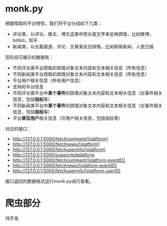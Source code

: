 # monk.py

根据爬取的平台特性，我们将平台分成如下几类：

- 评论类，以评论、推文、博文这类中短长度文字来反映舆情，比如微博，bilibili，知乎
- 新闻类，以长篇报道、评论、文章来反应舆情，比如网易新闻，人民日报

现阶段可展示的数据有：

- 不同评论类平台爬取的舆情对象文本内容和文本相关信息（所有信息）
- 不同新闻类平台爬取的舆情对象文本内容和文本相关信息（所有信息）
- 平台用户相关信息（所有用户信息）
- 支持的平台信息
- 不同评论类平台中**某个事件**的舆情对象文本内容和文本相关信息（仅事件相关信息，包括**指标**等）
- 不同新闻类平台中**某个事件**的舆情对象文本内容和文本相关信息（仅事件相关信息，包括**指标**等）
- 平台**某位用户**相关信息（仅用户相关信息，包括指标等）

对应的接口：

- http://127.0.0.1:5000/fetchcomment/[platform]
- http://127.0.0.1:5000/fetchnews/[platform]
- http://127.0.0.1:5000/fetchuserinfo/[platform]
- http://127.0.0.1:5000/supportedplatform
- http://127.0.0.1:5000/fetchcomment/[platform,eventID]
- http://127.0.0.1:5000/fetchnews/[platform,eventID]
- http://127.0.0.1:5000/fetchuserinfo/[platform,userID]

接口返回的数据格式运行monk.py进行查看。

# 爬虫部分

待开发